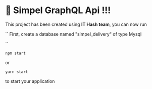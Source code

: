 # 🚀 Simpel GraphQL Api !!!

This project has been created using **IT Hash team**, you can now run

``
First, create a database named "simpel_delivery" of type Mysql

``

```
npm start
```

or

```
yarn start
```

to start your application
